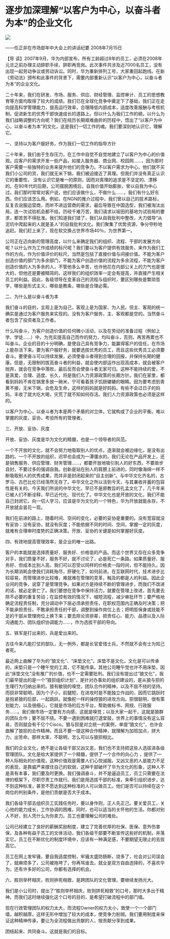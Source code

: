 # 逐步加深理解“以客户为中心，以奋斗者为本”的企业文化
<img class="pv" src="https://api.visitor.plantree.me/visitor-badge/pv?namespace=plantree.me&key=renzhengfei-speeches/逐步加深理解以客户为中心以奋斗者为本的企业文化.md">


——任正非在市场部年中大会上的讲话纪要
2008年7月15日



【导  读】2007年9月，华为内部宣布，所有工龄超过8年的员工，必须在2008年元旦之前办理主动辞职手续，辞职再竞岗。此次事件共涉及近7000名员工，没有出现一起劳动争议或劳动诉讼。同时，华为重新排列工号，大家重回起跑线。在新《劳动法》颁布和此事件的背景下，需要内部重新认识“以客户为中心，以奋斗者为本”的企业文化。



二十年来，我们在研发、市场、服务、供应、财经管理、监控审计、员工的思想教育等方面均取得了较大的成绩。我们已在全球化竞争中奠定下了基础，我们正在走向提高科学管理能力，提高运行效率，合理降低内部成本，适度改善报酬与考核机制，促进新生的优秀干部快速成长的道路上。但以什么为我们工作的纲，以什么为我们战略调整的方向呢？我们在经历长期艰难曲折的历程中，悟出了“以客户为中心，以奋斗者为本”的文化，这是我们一切工作的魂。我们要深刻地认识它，理解它。

一、坚持以为客户服好务，作为我们一切工作的指导方针

二十年来，我们由于生存压力，在工作中自觉不自觉地建立了以客户为中心的价值观。应客户的需求开发一些产品，如接入服务器、商业网、校园网……，因为那时客户需要一些独特的业务来提升他们的竞争力。不以客户需求为中心，他们就不买我们小公司的货，我们就无米下锅，我们被迫接近了真理。但我们并没有真正认识它的重要性， 没有认识它是唯一的原则，因而对真理的追求是不坚定的、漂移的。在90年代的后期，公司摆脱困境后，自我价值开始膨胀，曾以自我为中心过。我们那时常常对客户说，他们应该做什么，不做什么……，我们有什么好东西，你们应该怎么用。例如，在NGN的推介过程中，我们曾以自己的技术路标，反复去说服运营商，而听不进运营商的需求，最后导致在中国选型，我们被淘汰出局，连一次试验机会都不给。历经千难万苦，我们请求以坂田的基地为试验局的要求，都苦苦不得批准。我们知道我们错了，我们从自我批判中整改，大力倡导“从泥坑中爬起来的人就是圣人”的自我批判文化。我们聚集了优势资源，争分夺秒地追赶。我们赶上来了，现在软交换占世界市场40％，为世界第一。

公司正在迈向新的管理高度，以什么来确定我们的组织、流程、干部的发展方向呢？以什么作为工作成绩的标尺呢？我们要以为客户提供有效服务，来作为我们工作的方向，作为价值评价的标尺，当然是包括了直接价值与间接价值。不能为客户创造价值的部门为多余部门，不能为客户创造价值的流程为多余流程，不能为客户创造价值的人为多余的人，不管他多么辛苦，也许他花在内部公关上的力气也是很大的，但他还是要被精简的。这样我们的组织效率一定会有提高，并直接产生相关员工的利益。因此，各级领导在变革自己的流程与组织时，要区别哪些是繁琐哲学，哪些是形式主义，哪些是教条，哪些是合理必需。

二、为什么是以奋斗者为本

我们奋斗的目的，主观上是为自己，客观上是为国家、为人民。但主、客观的统一确实是通过为客户服务来实现的。没有为客户服务，主、客观都是空的。当然奋斗者包含了投资者及工作者。

什么叫奋斗，为客户创造价值的任何微小活动，以及在劳动的准备过程（例如上学、学徒……）中，为充实提高自己而作的努力，均叫奋斗，否则，再苦再累也不叫奋斗。企业的目的十分明确，是使自己具有竞争力，能赢得客户的信任，在市场上能存活下来。要为客户服好务，就要选拔优秀的员工，而且这些优秀员工必须要奋斗。要使奋斗可以持续发展，必须使奋斗者得到合理的回报，并保持长期的健康。但是，无限制的拔高奋斗者的利益，就会使内部运作出现高成本，就会被客户抛弃，就会在竞争中落败，最后反而会使奋斗者无家可归。这种不能持续的爱，不是真爱。合理、适度、长久，将是我们人力资源政策的长期方针。我们在家里，都看到妈妈不肯在锅里多放一碗米，宁可看着孩子饥肠辘辘的眼睛。因为要考虑到青黄不接，无米下锅，会危及生命，这样的妈妈就是好妈妈。有些不会过日子的妈妈，丰收了就大吃大喝，灾荒了就不知如何存活。我们人力资源政策也必须是这样的。

以客户为中心，以奋斗者为本是两个矛盾的对立体，它就构成了企业的平衡。难以掌握的灰度，妥协，考验所有的管理者。

三、开放、妥协、灰度

开放、妥协、灰度是华为文化的精髓，也是一个领导者的风范。

一个不开放的文化，就不会努力地吸取别人的优点，逐渐就会被边缘化，是没有出路的。一个不开放的组织，迟早也会成为一潭僵水的。我们无论在产品开发上，还是销售服务、供应管理、财务管理……，都要开放地吸引别人的好东西，不要故步自封，不要过多的强调自我。创新是站在别人的肩膀上前进的，同时像海绵一样不断吸取别人的优秀成果，而并非是封闭起来的“自主创新”。与中华文化齐名的，古罗马、古巴比伦已经荡然无存了。中华文化之所以活到今天，与其兼收并蓄的包容性是有关的。今天我们所说的中华文化，早已不是原教旨的孔孟文化了，几千年来已被人们不断诠释，早已近代化、现代化了。中华文化也是开放的文化，我们不能自己封闭它。向一切人学习，应该是华为文化的一个特色，华为开放就能永存，不开放就会昙花一现。

我们在前进的路上，随着时间、空间的变化，必要的妥协是重要的。没有宽容就没有妥协；没有妥协，就没有灰度；不能依据不同的时间、空间，掌握一定的灰度，就难有合理审时度势的正确决策。开放、妥协的关键是如何掌握好灰度。

四、有效地提高管理效率，是企业的唯一出路。

客户的本能就是选择质量好、服务好、价格低的产品。而这个世界又存在众多竞争对手，我们质量不好，服务不好，就不讨论了，必是死亡一条路。如果质量好、服务好、但成本比别人高，我们可以忍受以同样的价格卖一段时间，但不能持久。因为长期消耗会使我们消耗殆尽，肝硬化了，如何前进。在互联网时代，技术进步比较容易，而管理进步比较难，难就难在管理的变革，触及的都是人的利益。因此企业间的竞争，说穿了是管理竞争。如果对方是持续不断的管理进步，而我们不改进的话，就必定衰亡了。我们要想在竞争中保持活力，就要在管理上改进，首先要去除不必要的重复劳动；在监控有效的情况下，缩短流程，减少审批环节；要严格地确定流程责任制，充分调动中下层必须承担责任，在职权范围内正确及时决策；把不能承担责任，不敢承担责任的干部，调整到操作岗位上去；把明哲保身或技能不足的干部从管理岗位上换下来；要去除论资排辈，把责任心、能力、品德以及人际沟通能力、团队组织协调能力……，作为选拔干部的导向。

五、铁军是打出来的，兵是爱出来的。

古往今来凡能打仗的部队，无一例外，都是长官爱惜士兵，不然就不会有士为知己者死。

最近网上曲解了华为的“狼文化”、“床垫文化”。床垫不是文化，文化是可以传承的，床垫只是一个睡午觉的工具，它不能传承。其他公司睡午觉也许不用床垫，因此“床垫文化”没有推广的价值，也不一定需要批判。我们没有提出过“狼文化”，我们最早提出的是一个“狼狈组织计划”，是针对办事处的组织建设的，是从狼与狈的生理行为归纳出来的。狼有敏锐的嗅觉，团队合作的精神，以及不屈不挠的坚持。而狈非常聪明，因为个子小，前腿短，在进攻时是不能独立作战的，因而它跳跃时是抱紧狼的后部，一起跳跃。就像舵一样的操控狼的进攻方向。狈很聪明，很有策划能力，以及很细心，它就是市场的后方平台，帮助做标书、网规、行政服务……。我们做市场一定要有方向感，这就是嗅觉；以及大家一起干，这就是狼群的团队合作；要不屈不挠。不要一遇到困难就打退堂鼓，世界上的事情没有这么容易，否则就会有千亿个Cisco。狼与狈是对立统一的案例，单提“狼文化”，也许会曲解了狼狈的合作精神。而且不要一提这种合作精神，就理解为加班加点，拼大力，出苦命。那样太笨，不聪明，怎么可以与狼狈相比。

我们的企业文化，绝不是让各级干部又凶又恶，我们也不支持把这些人选拔进各级管理团队。文化是给大家提供了一个精髓，提供了一个合作的向心力 ，提供了一种人际相处的价值观，这种价值观是需要人们心悦诚服。又凶又恶的人是能力不足的表现，是靠威严来撑住自己的软弱，这种干部破坏了华为文化的形象，这种人不是真有本事，我们要及时更换。我们强调奋斗，并不是逼迫员工，员工只需要在法律的框架下，尽职尽责工作就行。我们是用选拔干部的标准，来牵引组织进步，达不到这种标准，甚至不愿达到这种标准的人可以做员工。他们是否可以持续在这个岗位的判别条件，是他们贡献是否大于成本。

我们各级干部去组织员工实践任务时，要以身作则，正人先正己。要关爱员工，关心他的能力成长，工作协调的困难，同时，也可以适当的关怀他的生活。你都对别人不好，别人凭什么为你卖力。员工也要理解公司的难处。

公司已经建立了良好的薪酬奖励制度，建立了完善优厚的社保、医保、意外伤害保，及各种有益于员工的文体活动，我们各级干部要不断宣传这些好的机制，并落实它。员工在不断优化的制度环境中，应该有一种满足感，不要期望无限止的去拔高它。

员工在网上发牢骚，要自我适度控制，牢骚太盛防肠断，烧多了，社会对公司误会了，就麻烦多了，公司被拖垮了，你再骂谁去。就业是双方自由选择的，不喜欢华为，还有许多好的公司，你都有选择的机会。

六、胜则举杯相庆，败则拚死相救，是跨团队的文化管理，要继续发扬光大。

我们是小公司时，提出了“胜则举杯相庆，败则拼死相救”的口号，那时大多出于精神。而我们这时继续强化这个口号的目的，是希望打破流程中的部门墙。

现在行政管理团队的权力太大，而流程Owner的权力太小，致使一个一个部门墙，越积越厚。这样无形中增加了较大的成本，使竞争力削弱。我们要用制度来保证这种精神传承，要让为全流程做出贡献的人，按贡献分享到成果。

团结起来、共同奋斗。这就是我们的目标。
